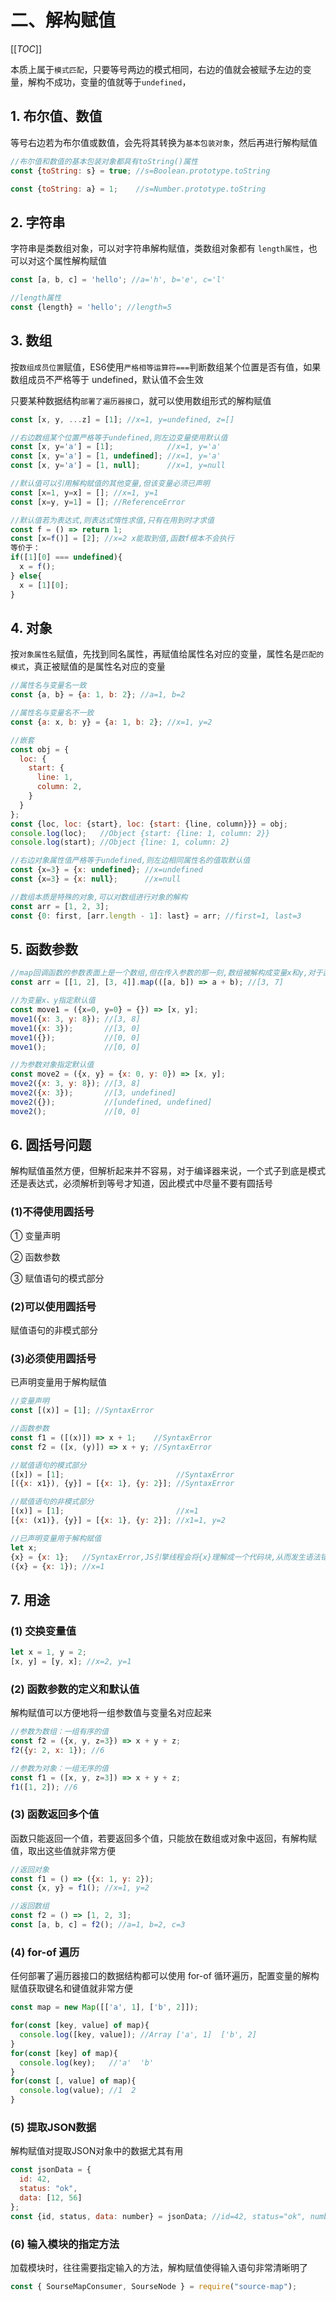# 二、解构赋值

[[_TOC_]]

本质上属于`模式匹配`，只要等号两边的模式相同，右边的值就会被赋予左边的变量，解构不成功，变量的值就等于`undefined`，

## 1. 布尔值、数值

等号右边若为布尔值或数值，会先将其转换为`基本包装对象`，然后再进行解构赋值

```javascript
//布尔值和数值的基本包装对象都具有toString()属性
const {toString: s} = true; //s=Boolean.prototype.toString

const {toString: a} = 1;    //s=Number.prototype.toString
```

## 2. 字符串

字符串是类数组对象，可以对字符串解构赋值，类数组对象都有 `length属性`，也可以对这个属性解构赋值

```javascript
const [a, b, c] = 'hello'; //a='h', b='e', c='l'

//length属性
const {length} = 'hello'; //length=5
```

## 3. 数组

按`数组成员位置`赋值，ES6使用`严格相等运算符===`判断数组某个位置是否有值，如果数组成员不严格等于 undefined，默认值不会生效

只要某种数据结构`部署了遍历器接口`，就可以使用数组形式的解构赋值

```javascript
const [x, y, ...z] = [1]; //x=1, y=undefined, z=[]

//右边数组某个位置严格等于undefined,则左边变量使用默认值
const [x, y='a'] = [1];            //x=1, y='a'
const [x, y='a'] = [1, undefined]; //x=1, y='a'
const [x, y='a'] = [1, null];      //x=1, y=null

//默认值可以引用解构赋值的其他变量,但该变量必须已声明
const [x=1, y=x] = []; //x=1, y=1
const [x=y, y=1] = []; //ReferenceError

//默认值若为表达式,则表达式惰性求值,只有在用到时才求值
const f = () => return 1;
const [x=f()] = [2]; //x=2 x能取到值,函数f根本不会执行
等价于：
if([1][0] === undefined){
  x = f();
} else{
  x = [1][0];
}
```

## 4. 对象

按`对象属性名`赋值，先找到同名属性，再赋值给属性名对应的变量，属性名是`匹配的模式`，真正被赋值的是属性名对应的变量

```javascript
//属性名与变量名一致
const {a, b} = {a: 1, b: 2}; //a=1, b=2

//属性名与变量名不一致
const {a: x, b: y} = {a: 1, b: 2}; //x=1, y=2

//嵌套
const obj = {
  loc: {
    start: {
      line: 1,
      column: 2,
    }
  }
};
const {loc, loc: {start}, loc: {start: {line, column}}} = obj; 
console.log(loc);   //Object {start: {line: 1, column: 2}}
console.log(start); //Object {line: 1, column: 2}

//右边对象属性值严格等于undefined,则左边相同属性名的值取默认值
const {x=3} = {x: undefined}; //x=undefined
const {x=3} = {x: null};      //x=null

//数组本质是特殊的对象,可以对数组进行对象的解构
const arr = [1, 2, 3];
const {0: first, [arr.length - 1]: last} = arr; //first=1, last=3
```

## 5. 函数参数

```javascript
//map回调函数的参数表面上是一个数组,但在传入参数的那一刻,数组被解构成变量x和y,对于函数内部代码来说,能感受到的参数就是x和y
const arr = [[1, 2], [3, 4]].map(([a, b]) => a + b); //[3, 7]

//为变量x、y指定默认值
const move1 = ({x=0, y=0} = {}) => [x, y];
move1({x: 3, y: 8}); //[3, 8]
move1({x: 3});       //[3, 0]
move1({});           //[0, 0]
move1();             //[0, 0]

//为参数对象指定默认值
const move2 = ({x, y} = {x: 0, y: 0}) => [x, y];
move2({x: 3, y: 8}); //[3, 8]
move2({x: 3});       //[3, undefined]
move2({});           //[undefined, undefined]
move2();             //[0, 0]
```

## 6. 圆括号问题

解构赋值虽然方便，但解析起来并不容易，对于编译器来说，一个式子到底是模式还是表达式，必须解析到等号才知道，因此模式中尽量不要有圆括号

### (1)不得使用圆括号

① 变量声明

② 函数参数

③ 赋值语句的模式部分

### (2)可以使用圆括号

赋值语句的非模式部分

### (3)必须使用圆括号

已声明变量用于解构赋值

```javascript
//变量声明
const [(x)] = [1]; //SyntaxError

//函数参数
const f1 = ([(x)]) => x + 1;    //SyntaxError
const f2 = ([x, (y)]) => x + y; //SyntaxError

//赋值语句的模式部分
([x]) = [1];                         //SyntaxError
[({x: x1}), {y}] = [{x: 1}, {y: 2}]; //SyntaxError

//赋值语句的非模式部分
[(x)] = [1];                         //x=1
[{x: (x1)}, {y}] = [{x: 1}, {y: 2}]; //x1=1, y=2

//已声明变量用于解构赋值
let x;
{x} = {x: 1};   //SyntaxError,JS引擎线程会将{x}理解成一个代码块,从而发生语法错误,只有将这个赋值语句放在一个圆括号里,才能正确执行
({x} = {x: 1}); //x=1
```

## 7. 用途

### (1) 交换变量值

```javascript
let x = 1, y = 2;
[x, y] = [y, x]; //x=2, y=1
```

### (2) 函数参数的定义和默认值

解构赋值可以方便地将一组参数值与变量名对应起来

```javascript
//参数为数组：一组有序的值
const f2 = ({x, y, z=3}) => x + y + z;
f2({y: 2, x: 1}); //6

//参数为对象：一组无序的值
const f1 = ([x, y, z=3]) => x + y + z;
f1([1, 2]); //6
```

### (3) 函数返回多个值

函数只能返回一个值，若要返回多个值，只能放在数组或对象中返回，有解构赋值，取出这些值就非常方便

```javascript
//返回对象
const f1 = () => ({x: 1, y: 2});
const {x, y} = f1(); //x=1, y=2

//返回数组
const f2 = () => [1, 2, 3];
const [a, b, c] = f2(); //a=1, b=2, c=3
```

### (4) for-of 遍历

任何部署了遍历器接口的数据结构都可以使用 for-of 循环遍历，配置变量的解构赋值获取键名和键值就非常方便

```javascript
const map = new Map([['a', 1], ['b', 2]]);

for(const [key, value] of map){
  console.log([key, value]); //Array ['a', 1]  ['b', 2]
}
for(const [key] of map){
  console.log(key);   //'a'  'b'
}
for(const [, value] of map){
  console.log(value); //1  2
}
```

### (5) 提取JSON数据

解构赋值对提取JSON对象中的数据尤其有用

```javascript
const jsonData = {
  id: 42,
  status: "ok",
  data: [12, 56]
};
const {id, status, data: number} = jsonData; //id=42, status="ok", number=[12, 56]
```

### (6) 输入模块的指定方法

加载模块时，往往需要指定输入的方法，解构赋值使得输入语句非常清晰明了

```javascript
const { SourseMapConsumer, SourseNode } = require("source-map");
```
